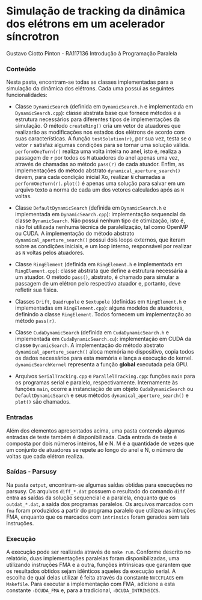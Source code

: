 # Simulação de tracking da dinâmica dos elétrons em um acelerador síncrotron

Gustavo Ciotto Pinton - RA117136
Introdução à Programação Paralela

### Conteúdo

Nesta pasta, encontram-se todas as classes implementadas para a simulação da dinâmica dos elétrons. Cada uma possui as seguintes funcionalidades:

- Classe `DynamicSearch` (definida em `DynamicSearch.h` e implementada em `DynamicSearch.cpp`): classe abstrata base que fornece métodos e a estrutura necessários para diferentes tipos de implementações da simulação. O método `createRing()` cria um vetor de atuadores que realizarão as modificações nos estados dos elétrons de acordo com suas características. A função `testSolution(r)`, por sua vez, testa se o vetor `r` satisfaz algumas condições para se tornar uma solução válida. `performOneTurn(r)` realiza uma volta inteira no anel, isto é, realiza a passagem de `r` por todos os `M` atuadores do anel apenas uma vez, através de chamadas ao método `pass(r)` de cada atuador. Enfim, as implementações do método abstrato `dynamical_aperture_search()` devem, para cada condição inicial Xo, realizar `N` chamadas a `performOneTurn(r)`. `plot()` é apenas uma solução para salvar em um arquivo texto a norma de cada um dos vetores calculados após as `N` voltas.

- Classe `DefaultDynamicSearch` (definida em `DynamicSearch.h` e implementada em `DynamicSearch.cpp`): implementação sequencial da classe `DynamicSearch`. Não possui nenhum tipo de otimização, isto é, não foi utilizada nenhuma técnica de paralelização, tal como OpenMP ou CUDA. A implementação do método abstrato `dynamical_aperture_search()` possui dois loops externos, que iteram sobre as condições iniciais, e um loop interno, responsável por realizar as `N` voltas pelos atuadores.

- Classe `RingElement` (definida em `RingElement.h` e implementada em `RingElement.cpp`): classe abstrata que define a estrutura necessária a um atuador. O método `pass()`, abstrato, é chamado para simular a passagem de um elétron pelo respectivo atuador e, portanto, deve refletir sua física.

- Classes `Drift`, `Quadrupole` e `Sextupole` (definidas em `RingElement.h` e implementadas em `RingElement.cpp`): alguns modelos de atuadores, definindo a classe `RingElement`. Todos fornecem um implementação ao método `pass(r)`.

- Classe `CudaDynamicSearch` (definida em `CudaDynamicSearch.h` e implementada em `CudaDynamicSearch.cu`): implementação em CUDA da classe `DynamicSearch`. A implementação do método abstrato `dynamical_aperture_search()` aloca memória no dispositivo, copia todos os dados necessários para esta memória e lança a execução do kernel. `dynamicSearchKernel` representa a função __global__ executada pela GPU.

- Arquivos `SerialTracking.cpp` e `ParallelTracking.cpp`: funções `main` para os programas serial e paralelo, respectivamente. Internamente às funções `main`, ocorre a instanciação de um objeto `CudaDynamicSearch` ou `DefaultDynamicSearch` e seus métodos `dynamical_aperture_search()` e `plot()` são chamados.

### Entradas

Além dos elementos apresentados acima, uma pasta contendo algumas entradas de teste também é disponibilizada. Cada entrada de teste é composta por dois números inteiros, M e N. M é a quantidade de vezes que um conjunto de atuadores se repete ao longo do anel e N, o número de voltas que cada elétron realiza.

### Saídas - Parsusy

Na pasta `output`, encontram-se algumas saídas obtidas para execuções no parsusy. Os arquivos `diff_*.dat` possuem o resultado do comando `diff` entra as saídas da solução sequencial e a paralela, enquanto que os `outdat_*.dat`, a saída dos programas paralelos. Os arquivos marcados com `fma` foram produzidos a partir do programa paralelo que utilizou as intruções FMA, enquanto que os marcados com `intrinsics` foram gerados sem tais instruções.

### Execução

A execução pode ser realizada através de `make run`. Conforme descrito no relatório, duas implementações paralelas foram disponibilizadas, uma utilizando instruções FMA e a outra, funções intrínsicas que garantem que os resultados obtidos sejam idênticos aqueles da execução serial. A escolha de qual delas utilizar é feita através da constante `NVCCFLAGS` em `Makefile`. Para executar a implementação com FMA, adicione a esta constante `-DCUDA_FMA` e, para a tradicional, `-DCUDA_INTRINSICS`.

